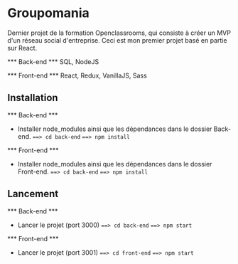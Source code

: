 # Groupomania

Dernier projet de la formation Openclassrooms, qui consiste à créer un MVP d'un réseau social d'entreprise. Ceci est mon premier projet basé en partie sur React.

*** Back-end ***
SQL, NodeJS

*** Front-end ***
React, Redux, VanillaJS, Sass

## Installation ##

*** Back-end ***
- Installer node_modules ainsi que les dépendances dans le dossier Back-end.
`==> cd back-end`
`==> npm install`

*** Front-end ***
- Installer node_modules ainsi que les dépendances dans le dossier Front-end.
`==> cd back-end`
`==> npm install`


## Lancement ##

*** Back-end ***
- Lancer le projet (port 3000)
`==> cd back-end`
`==> npm start`

*** Front-end ***
- Lancer le projet (port 3001)
`==> cd front-end`
`==> npm start`